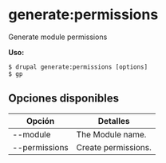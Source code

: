 # generate:permissions
Generate module permissions

**Uso:**
```
$ drupal generate:permissions [options]
$ gp  
```

## Opciones disponibles
Opción | Detalles
-------|-------------
--module | The Module name.
--permissions | Create permissions.
